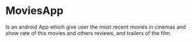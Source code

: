 # MoviesApp
Is an android App which give user the most recent movies in cinemas and show rate of this movies and others reviews, 
and trailers of the film.
